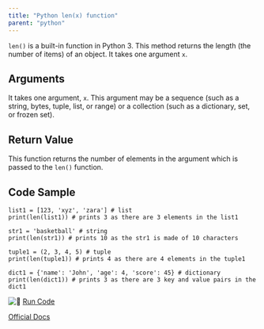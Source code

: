 ```yaml
---
title: "Python len(x) function"
parent: "python"
---
```


`len()` is a built-in function in Python 3\. This method returns the length (the number of items) of an object. It takes one argument `x`.

## Arguments

It takes one argument, `x`. This argument may be a sequence (such as a string, bytes, tuple, list, or range) or a collection (such as a dictionary, set, or frozen set).

## Return Value

This function returns the number of elements in the argument which is passed to the `len()` function.

## Code Sample

    list1 = [123, 'xyz', 'zara'] # list
    print(len(list1)) # prints 3 as there are 3 elements in the list1

    str1 = 'basketball' # string
    print(len(str1)) # prints 10 as the str1 is made of 10 characters

    tuple1 = (2, 3, 4, 5) # tuple 
    print(len(tuple1)) # prints 4 as there are 4 elements in the tuple1

    dict1 = {'name': 'John', 'age': 4, 'score': 45} # dictionary
    print(len(dict1)) # prints 3 as there are 3 key and value pairs in the dict1

![:rocket:](//forum.freecodecamp.com/images/emoji/emoji_one/rocket.png?v=2 ":rocket:") [Run Code](https://repl.it/CUmt/15)

[Official Docs](https://docs.python.org/3/library/functions.html#len)
